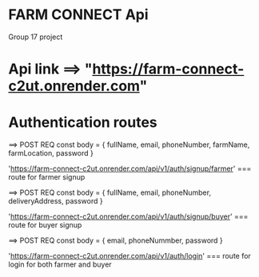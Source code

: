 # FARM CONNECT Api
Group 17 project

# Api link ==> "https://farm-connect-c2ut.onrender.com"

# Authentication routes

==> POST REQ 
const body = { fullName, email, phoneNumber, farmName, farmLocation, password }

'https://farm-connect-c2ut.onrender.com/api/v1/auth/signup/farmer' ===  route for farmer signup


==> POST REQ 
const body = { fullName, email, phoneNumber, deliveryAddress, password }

'https://farm-connect-c2ut.onrender.com/api/v1/auth/signup/buyer' ===  route for buyer signup

==> POST REQ 
const body = { email, phoneNummber, password }

'https://farm-connect-c2ut.onrender.com/api/v1/auth/login' ===  route for login for both farmer and buyer
